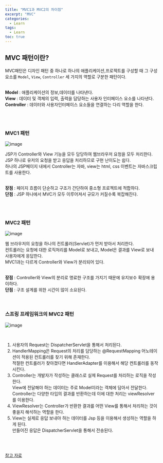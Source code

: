 ```yaml
---
title: "MVC1과 MVC2의 차이점"
excerpt: "MVC"
categories: 
  - Learn
tags: 
  - Learn
toc: true
---
```


## MVC 패턴이란?

MVC패턴은 디자인 패턴 중 하나로 하나의 애플리케이션,프로젝트를 구성할 때 그 구성 요소를 `Model`, `View`, `Controller` 세 가지의 역할로 구분한 패턴이다.<br>
<br>

**Model** :  애플리케이션의 정보,데이터를 나타낸다.<br>
**View** : 데이터 및 객체의 입력, 출력을 담당하는 사용자 인터페이스 요소를 나타낸다.<br>
**Controller** : 데이터와 사용자인터페이스 요소들을 연결하는 다리 역할을 한다.<br>

<br><br>

### MVC1 패턴

![image](https://user-images.githubusercontent.com/73421820/119675632-2e798180-be78-11eb-8c34-de6864925740.png)
<br>

JSP가 Controller와 View 기능을 모두 담당하여 웹브라우저 요청을 모두 처리한다.<br>
JSP 하나로 유저의 요청을 받고 응답을 처리하므로 구현 난이도는 쉽다.<br>
하나의 JSP페이지 내에서 Controller는 자바, view는 html, css 이벤트는 자바스크립트를 사용한다.<br>
<br>

**장점** : 페이지 흐름이 단순하고 구조가 간단하여 중소형 프로젝트에 적합하다.<br>
**단점** : JSP 하나에서 MVC가 모두 이루어져서 규모가 커질수록 복잡해진다.<br>

<br><br>

### MVC2 패턴

![image](https://user-images.githubusercontent.com/73421820/119675695-39ccad00-be78-11eb-8fae-86260c6c756c.png)
<br>

웹 브라우저의 요청을 하나의 컨트롤러(Servlet)가 먼저 받아서 처리한다.<br>
컨트롤러는 요청에 대한 로직처리를 Model로 보내고, Model은 결과를 View로 보내 사용자에게 응답한다.<br>
MVC1과는 다르게 Controller와 View가 분리되어 있다.<br><br>

**장점** : Controller와 View의 분리로 명료한 구조를 가지기 때문에 유지보수 확장에 용이하다.<br>
**단점** : 구조 설계를 위한 시간이 많이 소요된다.<br>
<br><br>



### 스프링 프레임워크의 MVC2 패턴

![image](https://user-images.githubusercontent.com/73421820/119674476-308f1080-be77-11eb-9865-817e5a64a4ee.png)

<br>

1. 사용자의 Request는 DispatcherServlet을 통해서 처리된다.
2. HandlerMapping은 Request의 처리를 담당하는 @RequestMapping 어노테이션이 적용된 컨트롤러를 찾기 위해 존재한다.<br>적절한 컨트롤러가 찾아졌다면 HandlerAdapter를 이용해서 해당 컨트롤러를 동작시킨다.<br>
3. Controller는 개발자가 작성하는 클래스로 실제 Request를 처리하는 로직을 작성한다.<br>
View에 전달해야 하는 데이터는 주로 Model이라는 객체에 담아서 전달한다.<br>Controller는 다양한 타입의 결과를 반환하는데 이에 대한 처리는 viewResolver를 이용한다.<br>
4. ViewResolver는 Controller가 반환한 결과를 어떤 View를 통해서 처리하는 것이 좋을지 해석하는 역할을 한다.<br>
5. View는 실제로 응답 보내야 하는 데이터를 Jsp 등을 이용해서 생성하는 역할을 하게 된다.<br>
만들어진 응답은 DispatcherServlet을 통해서 전송된다.<br><br>

<br>

[참고 자료](https://chanhuiseok.github.io/posts/spring-3/)